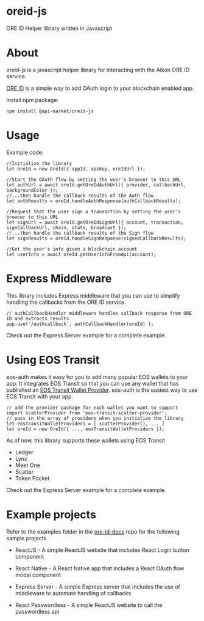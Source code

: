# oreid-js

ORE ID Helper library written in Javascript

# About

oreid-js is a javascript helper library for interacting with the Aikon ORE ID service.

[ORE ID](https://github.com/api-market/ore-id-docs) is a simple way to add OAuth login to your blockchain enabled app.

Install npm package:

```
npm install @api-market/oreid-js
```

# Usage

Example code:

```
//Initialize the library
let oreId = new OreId({ appId, apiKey, oreIdUrl });

//Start the OAuth flow by setting the user's browser to this URL
let authUrl = await oreId.getOreIdAuthUrl({ provider, callbackUrl, backgroundColor });
//...then handle the callback results of the Auth flow
let authResults = oreId.handleAuthResponse(authCallbackResults);

//Request that the user sign a transaction by setting the user's browser to this URL
let signUrl = await oreId.getOreIdSignUrl({ account, transaction, signCallbackUrl, chain, state, broadcast });
//...then handle the callback results of the Sign flow
let signResults = oreId.handleSignResponse(signedCallbackResults);

//Get the user's info given a blockchain account
let userInfo = await oreId.getUserInfoFromApi(account);

```

# Express Middleware

This library includes Express middleware that you can use to simplify handling the callbacks from the ORE ID service.

```
// authCallbackHandler middleware handles callback response from ORE ID and extracts results
app.use('/authcallback', authCallbackHandler(oreId) );
```

Check out the Express Server example for a complete example.

# Using EOS Transit

eos-auth makes it easy for you to add many popular EOS wallets to your app. It integrates EOS Transit so that you can use any wallet that has published an [EOS Transit Wallet Provider](https://github.com/eosnewyork/eos-transit). eos-auth is the easiest way to use EOS Transit with your app.

```
// add the provider package for each wallet you want to support
import scatterProvider from 'eos-transit-scatter-provider';
// pass in the array of providers when you initialize the library
let eosTransitWalletProviders = [ scatterProvider(), ... ]
let oreId = new OreId({ ..., eosTransitWalletProviders });
```

As of now, this library supports these wallets using EOS Transit

- Ledger
- Lynx
- Meet One
- Scatter
- Token Pocket

Check out the Express Server example for a complete example.

# Example projects

Refer to the examples folder in the [ore-id-docs](https://github.com/API-market/ore-id-docs) repo for the following sample projects

- ReactJS - A simple ReactJS website that includes React Login button component

- React Native - A React Native app that includes a React OAuth flow modal component

- Express Server - A simple Express server that includes the use of middleware to automate handling of callbacks

- React Passwordless - A simple ReactJS website to call the passwordless api
